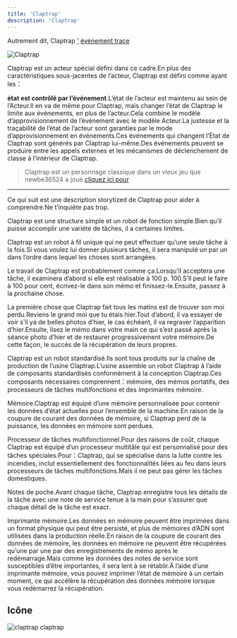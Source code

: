 ```yaml
---
title: 'Claptrap'
description: 'Claptrap'
---
```


Autrement dit, Claptrap ['](02-1-Actor-Pattern) [événement trace](02-2-Event-Sourcing)

![Claptrap](/images/20190228-001.gif)

Claptrap est un acteur spécial défini dans ce cadre.En plus des caractéristiques sous-jacentes de l’acteur, Claptrap est défini comme ayant les：

**état est contrôlé par l’événement**.L’état de l’acteur est maintenu au sein de l’Acteur.Il en va de même pour Claptrap, mais changer l’état de Claptrap le limite aux événements, en plus de l’acteur.Cela combine le modèle d’approvisionnement de l’événement avec le modèle Acteur.La justesse et la traçabilité de l’état de l’acteur sont garanties par le mode d’approvisionnement en événements.Ces événements qui changent l’État de Claptrap sont générés par Claptrap lui-même.Des événements peuvent se produire entre les appels externes et les mécanismes de déclenchement de classe à l’intérieur de Claptrap.

> Claptrap est un personnage classique dans un vieux jeu que newbe36524 a joué.[cliquez ici pour](https://zh.moegirl.org/%E5%B0%8F%E5%90%B5%E9%97%B9)

---

Ce qui suit est une description storytized de Claptrap pour aider à comprendre.Ne t’inquiète pas trop.

Claptrap est une structure simple et un robot de fonction simple.Bien qu’il puisse accomplir une variété de tâches, il a certaines limites.

Claptrap est un robot à fil unique qui ne peut effectuer qu’une seule tâche à la fois.Si vous voulez lui donner plusieurs tâches, il sera manipulé un par un dans l’ordre dans lequel les choses sont arrangées.

Le travail de Claptrap est probablement comme ça.Lorsqu’il acceptera une tâche, il examinera d’abord si elle est réalisable à 100 p. 100.S’ll peut le faire à 100 pour cent, écrivez-le dans son mémo et finissez-le.Ensuite, passez à la prochaine chose.

La première chose que Claptrap fait tous les matins est de trouver son moi perdu.Reviens le grand moi que tu étais hier.Tout d’abord, il va essayer de voir s’il ya de belles photos d’hier, le cas échéant, il va regraver l’apparition d’hier.Ensuite, lisez le mémo dans votre main ce qui s’est passé après la séance photo d’hier et de restaurer progressivement votre mémoire.De cette façon, le succès de la récupération de leurs propres.

Claptrap est un robot standardisé.Ils sont tous produits sur la chaîne de production de l’usine Claptrap.L’usine assemble un robot Claptrap à l’aide de composants standardisés conformément à la conception Claptrap.Ces composants nécessaires comprennent：mémoire, des mémos portatifs, des processeurs de tâches multifonctions et des imprimantes mémoire.

Mémoire.Claptrap est équipé d’une mémoire personnalisée pour contenir les données d’état actuelles pour l’ensemble de la machine.En raison de la coupure de courant des données de mémoire, si Claptrap perd de la puissance, les données en mémoire sont perdues.

Processeur de tâches multifonctionnel.Pour des raisons de coût, chaque Claptrap est équipé d’un processeur multitâle qui est personnalisé pour des tâches spéciales.Pour：Claptrap, qui se spécialise dans la lutte contre les incendies, inclut essentiellement des fonctionnalités liées au feu dans leurs processeurs de tâches multifonctions.Mais il ne peut pas gérer les tâches domestiques.

Notes de poche.Avant chaque tâche, Claptrap enregistre tous les détails de la tâche avec une note de service tenue à la main pour s’assurer que chaque détail de la tâche est exact.

Imprimante mémoire.Les données en mémoire peuvent être imprimées dans un format physique qui peut être persisté, et plus de mémoires d’ADN sont utilisées dans la production réelle.En raison de la coupure de courant des données de mémoire, les données en mémoire ne peuvent être récupérées qu’une par une par des enregistrements de mémo après le redémarrage.Mais comme les données des notes de service sont susceptibles d’être importantes, il sera lent à se rétablir.À l’aide d’une imprimante mémoire, vous pouvez imprimer l’état de mémoire à un certain moment, ce qui accélère la récupération des données mémoire lorsque vous redémarrez la récupération.

## Icône

![claptrap claptrap](/images/claptrap_icons/claptrap.svg)
